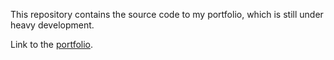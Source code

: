 This repository contains the source code to my portfolio, which is still under heavy development.

Link to the [portfolio](https://portfolio-dun-phi-86.vercel.app/).

